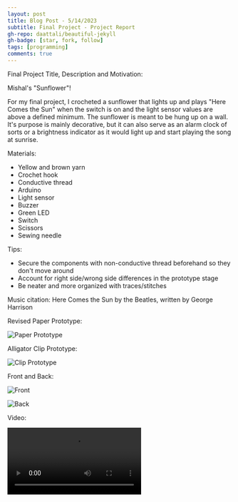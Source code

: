 ```yaml
---
layout: post
title: Blog Post - 5/14/2023
subtitle: Final Project - Project Report
gh-repo: daattali/beautiful-jekyll
gh-badge: [star, fork, follow]
tags: [programming]
comments: true
---
```

Final Project Title, Description and Motivation:

Mishal's "Sunflower"!

For my final project, I crocheted a sunflower that lights up and plays "Here Comes the Sun" when the switch is on and the light sensor values
are above a defined minimum. The sunflower is meant to be hung up on a wall. It's purpose is mainly decorative, but it can also serve as an alarm
clock of sorts or a brightness indicator as it would light up and start playing the song at sunrise.

Materials:
- Yellow and brown yarn
- Crochet hook
- Conductive thread
- Arduino
- Light sensor
- Buzzer
- Green LED
- Switch
- Scissors
- Sewing needle

Tips:
- Secure the components with non-conductive thread beforehand so they don't move around
- Account for right side/wrong side differences in the prototype stage
- Be neater and more organized with traces/stitches

Music citation: Here Comes the Sun by the Beatles, written by George Harrison

Revised Paper Prototype:

![Paper Prototype](https://mishalpowers.github.io/assets/img/RevisedPrototype.JPG)

Alligator Clip Prototype:

![Clip Prototype](https://mishalpowers.github.io/assets/img/AlligatorPrototype.JPG)

Front and Back:

![Front](https://mishalpowers.github.io/assets/img/SunflowerHungUp.JPG)

![Back](https://mishalpowers.github.io/assets/img/SunflowerHungUp2.JPG)

Video:

![Video](https://mishalpowers.github.io/assets/img/SunflowerVideo.MOV)

